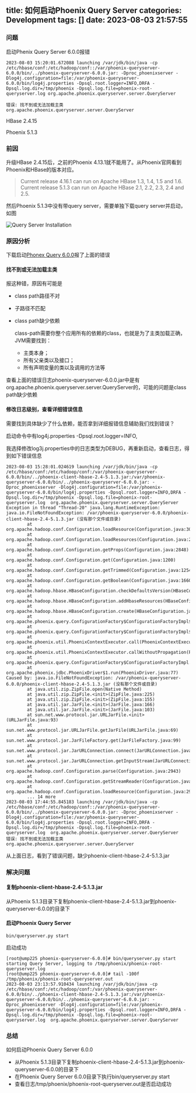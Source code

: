 title: 如何启动Phoenix Query Server
categories: Development
tags: []
date: 2023-08-03 21:57:55
---





### 问题

启动Phenix Query Server 6.0.0报错

```shell
2023-08-03 15:20:01.672088 launching /var/jdk/bin/java -cp /etc/hbase/conf:/etc/hadoop/conf::/var/phoenix-queryserver-6.0.0/bin/../phoenix-queryserver-6.0.0.jar: -Dproc_phoenixserver -Dlog4j.configuration=file:/var/phoenix-queryserver-6.0.0/bin/log4j.properties -Dpsql.root.logger=INFO,DRFA -Dpsql.log.dir=/tmp/phoenix -Dpsql.log.file=phoenix-root-queryserver.log org.apache.phoenix.queryserver.server.QueryServer

错误: 找不到或无法加载主类 org.apache.phoenix.queryserver.server.QueryServer
```

HBase 2.4.15

Phoenix 5.1.3

### 前因

升级HBase 2.4.15后，之前的Phoenix 4.13.1就不能用了。从Phoenix官网看到Phoenix和HBase的版本对应。

> Current release 4.16.1 can run on Apache HBase 1.3, 1.4, 1.5 and 1.6.
> Current release 5.1.3 can run on Apache HBase 2.1, 2.2, 2.3, 2.4 and 2.5.

然后Phoenix 5.1.3中没有带query server，需要单独下载query server并启动，如图

![Query Server Installation](query-server-installation.png)

<!-- more -->

### 原因分析

下载启动[Phonex Query 6.0.0](https://phoenix.apache.org/download.html)报了上面的错误

#### 找不到或无法加载主类

报这种错，原因有可能是

- class path路径不对

- 子路径不匹配

- class path缺少依赖

  class-path需要你整个应用所有的依赖的class，也就是为了主类加载正确，JVM需要找到：

  - 主类本身；
  - 所有父亲类以及接口；
  - 所有声明变量的类以及调用的方法等

查看上面的错误日志phoenix-queryserver-6.0.0.jar中是有org.apache.phoenix.queryserver.server.QueryServer的，可能的问题是class path缺少依赖

#### 修改日志级别，查看详细错误信息

需要找到具体缺少了什么依赖，能否拿到详细报错信息辅助我们找到错误？

启动命令中有log4j.properties -Dpsql.root.logger=INFO,

我选择修改log3j.properties中的日志类型为DEBUG，再重新启动，查看日志，得到如下错误信息

```shell
2023-08-03 15:28:01.024619 launching /var/jdk/bin/java -cp /etc/hbase/conf:/etc/hadoop/conf:/var/phoenix-queryserver-6.0.0/bin/../phoenix-client-hbase-2.4-5.1.3.jar:/var/phoenix-queryserver-6.0.0/bin/../phoenix-queryserver-6.0.0.jar: -Dproc_phoenixserver -Dlog4j.configuration=file:/var/phoenix-queryserver-6.0.0/bin/log4j.properties -Dpsql.root.logger=INFO,DRFA -Dpsql.log.dir=/tmp/phoenix -Dpsql.log.file=phoenix-root-queryserver.log  org.apache.phoenix.queryserver.server.QueryServer
Exception in thread "Thread-20" java.lang.RuntimeException: java.io.FileNotFoundException: /var/phoenix-queryserver-6.0.0/phoenix-client-hbase-2.4-5.1.3.jar (没有那个文件或目录)
        at org.apache.hadoop.conf.Configuration.loadResource(Configuration.java:3021)
        at org.apache.hadoop.conf.Configuration.loadResources(Configuration.java:2968)
        at org.apache.hadoop.conf.Configuration.getProps(Configuration.java:2848)
        at org.apache.hadoop.conf.Configuration.get(Configuration.java:1200)
        at org.apache.hadoop.conf.Configuration.getTrimmed(Configuration.java:1254)
        at org.apache.hadoop.conf.Configuration.getBoolean(Configuration.java:1660)
        at org.apache.hadoop.hbase.HBaseConfiguration.checkDefaultsVersion(HBaseConfiguration.java:69)
        at org.apache.hadoop.hbase.HBaseConfiguration.addHbaseResources(HBaseConfiguration.java:83)
        at org.apache.hadoop.hbase.HBaseConfiguration.create(HBaseConfiguration.java:97)
        at org.apache.phoenix.query.ConfigurationFactory$ConfigurationFactoryImpl$1.call(ConfigurationFactory.java:49)
        at org.apache.phoenix.query.ConfigurationFactory$ConfigurationFactoryImpl$1.call(ConfigurationFactory.java:46)
        at org.apache.phoenix.util.PhoenixContextExecutor.call(PhoenixContextExecutor.java:76)
        at org.apache.phoenix.util.PhoenixContextExecutor.callWithoutPropagation(PhoenixContextExecutor.java:90)
        at org.apache.phoenix.query.ConfigurationFactory$ConfigurationFactoryImpl.getConfiguration(ConfigurationFactory.java:46)
        at org.apache.phoenix.jdbc.PhoenixDriver$1.run(PhoenixDriver.java:77)
Caused by: java.io.FileNotFoundException: /var/phoenix-queryserver-6.0.0/phoenix-client-hbase-2.4-5.1.3.jar (没有那个文件或目录)
        at java.util.zip.ZipFile.open(Native Method)
        at java.util.zip.ZipFile.<init>(ZipFile.java:225)
        at java.util.zip.ZipFile.<init>(ZipFile.java:155)
        at java.util.jar.JarFile.<init>(JarFile.java:166)
        at java.util.jar.JarFile.<init>(JarFile.java:103)
        at sun.net.www.protocol.jar.URLJarFile.<init>(URLJarFile.java:93)
        at sun.net.www.protocol.jar.URLJarFile.getJarFile(URLJarFile.java:69)
        at sun.net.www.protocol.jar.JarFileFactory.get(JarFileFactory.java:99)
        at sun.net.www.protocol.jar.JarURLConnection.connect(JarURLConnection.java:122)
        at sun.net.www.protocol.jar.JarURLConnection.getInputStream(JarURLConnection.java:152)
        at org.apache.hadoop.conf.Configuration.parse(Configuration.java:2943)
        at org.apache.hadoop.conf.Configuration.getStreamReader(Configuration.java:3037)
        at org.apache.hadoop.conf.Configuration.loadResource(Configuration.java:2995)
        ... 14 more
2023-08-03 17:44:55.845183 launching /var/jdk/bin/java -cp /etc/hbase/conf:/etc/hadoop/conf::/var/phoenix-queryserver-6.0.0/bin/../phoenix-queryserver-6.0.0.jar: -Dproc_phoenixserver -Dlog4j.configuration=file:/var/phoenix-queryserver-6.0.0/bin/log4j.properties -Dpsql.root.logger=INFO,DRFA -Dpsql.log.dir=/tmp/phoenix -Dpsql.log.file=phoenix-root-queryserver.log  org.apache.phoenix.queryserver.server.QueryServer
错误: 找不到或无法加载主类 org.apache.phoenix.queryserver.server.QueryServer

```

从上面日志，看到了错误问题，缺少phoenix-client-hbase-2.4-5.1.3.jar

### 解决问题

#### 复制phoenix-client-hbase-2.4-5.1.3.jar

从Phoenix 5.1.3目录下复制phoenix-client-hbase-2.4-5.1.3.jar到phoenix-queryserver-6.0.0的目录下



#### 启动Phoenix Query Server

```shell
bin/queryserver.py start
```

启动成功

```shell
[root@ump225 phoenix-queryserver-6.0.0]# bin/queryserver.py start
starting Query Server, logging to /tmp/phoenix/phoenix-root-queryserver.log
[root@ump225 phoenix-queryserver-6.0.0]# tail -100f /tmp/phoenix/phoenix-root-queryserver.out
2023-08-03 23:13:57.910434 launching /var/jdk/bin/java -cp /etc/hbase/conf:/etc/hadoop/conf:/var/phoenix-queryserver-6.0.0/bin/../phoenix-client-hbase-2.4-5.1.3.jar:/var/phoenix-queryserver-6.0.0/bin/../phoenix-queryserver-6.0.0.jar: -Dproc_phoenixserver -Dlog4j.configuration=file:/var/phoenix-queryserver-6.0.0/bin/log4j.properties -Dpsql.root.logger=INFO,DRFA -Dpsql.log.dir=/tmp/phoenix -Dpsql.log.file=phoenix-root-queryserver.log  org.apache.phoenix.queryserver.server.QueryServer
```

### 总结

如何启动Phoenix Query Server 6.0.0

- 从Phoenix 5.1.3目录下复制phoenix-client-hbase-2.4-5.1.3.jar到phoenix-queryserver-6.0.0的目录下
- 在Phoenix Query Server 6.0.0目录下执行bin/queryserver.py start
- 查看日志/tmp/phoenix/phoenix-root-queryserver.out是否启动成功
